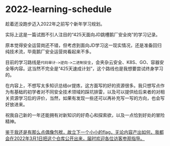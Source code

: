 # 2022-learning-schedule

趁着还没跑步迈入2022年之前写个新年学习规划。

实际上这是一篇试图不引人注目的“425天面向JD跳槽鹅厂安全岗”的学习记录。

原本觉得安全运营岗还不错，但考虑到面向JD学习这一现实情况，还是准备回归纯技术流，毕竟鹅厂安全运营岗看起来不多。

目前的学习路线是`代码审计->逆向->二进制安全`，会夹杂云安全、K8S、GO、容器安全等内容。这当然不完全是“425天速成计划”，这个路线也是我想要尝试终身学习的。

在内容上，不想写太多知识总结or提炼，这方面写的好的资源很多。我只想写点作为有基础的初学者对不同安全技术领域的踩坑排雷，以及可以提供给后来者的对相关资源学习后的评价，当然，如果有发现一些还可以再补充写一写的方向，也会写好放进来。

祝我自己新的一年还能拥有对新知识的好奇心和探索欲，以及一点恰到好处的冒险精神。

<u>鉴于我还是有那么点偶像包袱，故立下一个小小的flag，无论内容产出如何，我都会在2022年3月1日把这个仓库公开出来，届时欢迎各位访客参观指导。</u>